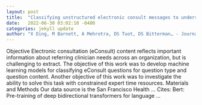 ```yaml
---
layout: post
title:  "Classifying unstructured electronic consult messages to understand primary care physician specialty information needs"
date:   2022-06-30 03:02:10 -0400
categories: jekyll update
author: "X Ding, M Barnett, A Mehrotra, DS Tuot, DS Bitterman… - Journal of the American …, 2022"
---
```

Objective Electronic consultation (eConsult) content reflects important information about referring clinician needs across an organization, but is challenging to extract. The objective of this work was to develop machine learning models for classifying eConsult questions for question type and question content. Another objective of this work was to investigate the ability to solve this task with constrained expert time resources. Materials and Methods Our data source is the San Francisco Health …
Cites: ‪Bert: Pre-training of deep bidirectional transformers for language …‬  